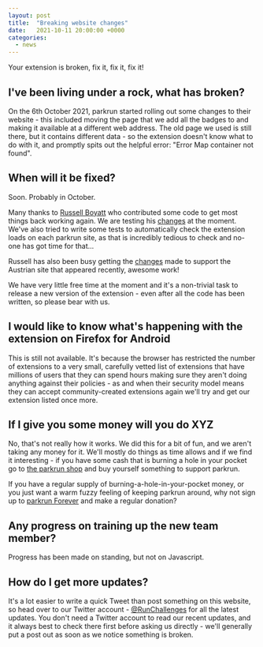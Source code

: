 ```yaml
---
layout: post
title:  "Breaking website changes"
date:   2021-10-11 20:00:00 +0000
categories:
  - news
---
```


Your extension is broken, fix it, fix it, fix it!

## I've been living under a rock, what has broken?

On the 6th October 2021, parkrun started rolling out some changes to their website - this included moving the page that we add all the badges to and making it available at a different web address. The old page we used is still there, but it contains different data - so the extension doesn't know what to do with it, and promptly spits out the helpful error: "Error Map container not found".

## When will it be fixed?

Soon. Probably in October.

Many thanks to [Russell Boyatt](https://github.com/rboyatt) who contributed some code to get most things back working again. We are testing his [changes](https://github.com/fraz3alpha/running-challenges/pull/305) at the moment. We've also tried to write some tests to automatically check the extension loads on each parkrun site, as that is incredibly tedious to check and no-one has got time for that...

Russell has also been busy getting the [changes](https://github.com/fraz3alpha/running-challenges/pull/308) made to support the Austrian site that appeared recently, awesome work!

We have very little free time at the moment and it's a non-trivial task to release a new version of the extension - even after all the code has been written, so please bear with us.

## I would like to know what's happening with the extension on Firefox for Android

This is still not available. It's because the browser has restricted the number of extensions to a very small, carefully vetted list of extensions that have millions of users that they can spend hours making sure they aren't doing anything against their policies - as and when their security model means they can accept community-created extensions again we'll try and get our extension listed once more.

## If I give you some money will you do XYZ

No, that's not really how it works. We did this for a bit of fun, and we aren't taking any money for it. We'll mostly do things as time allows and if we find it interesting - if you have some cash that is burning a hole in your pocket go to [the parkrun shop](https://www.parkrun.org.uk/shop/) and buy yourself something to support parkrun.

If you have a regular supply of burning-a-hole-in-your-pocket money, or you just want a warm fuzzy feeling of keeping parkrun around, why not sign up to [parkrun Forever](https://parkrunforever.com/about/) and make a regular donation?

## Any progress on training up the new team member?

Progress has been made on standing, but not on Javascript.

## How do I get more updates?

It's a lot easier to write a quick Tweet than post something on this website, so head over to our Twitter account - [@RunChallenges](https://twitter.com/RunChallenges) for all the latest updates. You don't need a Twitter account to read our recent updates, and it always best to check there first before asking us directly - we'll generally put a post out as soon as we notice something is broken.